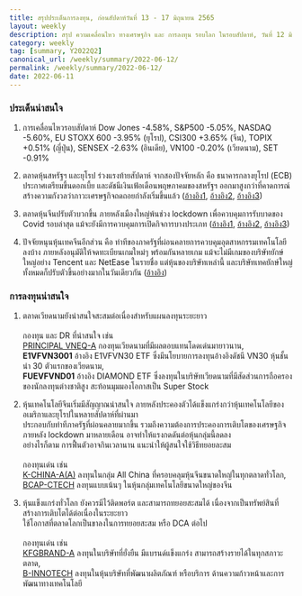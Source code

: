 ```yaml
---
title: สรุปประเด็นการลงทุน, ก่อนสัปดาห์วันที่ 13 - 17 มิถุนายน 2565
layout: weekly
description: สรุป ความเคลื่อนไหว ทางเศรษฐกิจ และ การลงทุน รอบโลก ในรอบสัปดาห์, วันที่ 12 มิถุนายน 2565
category: weekly
tag: [summary, Y2022Q2]
canonical_url: /weekly/summary/2022-06-12/
permalink: /weekly/summary/2022-06-12/
date: 2022-06-11
---
```


### ประเด็นน่าสนใจ

1. การเคลื่อนไหวรอบสัปดาห์ Dow Jones -4.58%, S&P500 -5.05%, NASDAQ -5.60%, EU STOXX 600 -3.95% (ยุโรป), CSI300 +3.65% (จีน), TOPIX +0.51% (ญี่ปุ่น), SENSEX -2.63% (อินเดีย), VN100 -0.20% (เวียดนาม), SET -0.91%

2. ตลาดหุ้นสหรัฐฯ และยุโรป ร่วงแรงท้ายสัปดาห์ จากสองปัจจัยหลัก คือ ธนาคารกลางยุโรป (ECB) ประกาศเตรียมขึ้นดอกเบี้ย และดัชนีเงินเฟ้อเดือนพฤษภาคมของสหรัฐฯ ออกมาสูงกว่าที่คาดการณ์ สร้างความกังวลว่าภาวะเศรษฐกิจถดถอยกำลังเริ่มขึ้นแล้ว
([อ้างอิง1](https://www.cnbc.com/2022/06/10/inflation-consumer-woe-add-to-worries-that-recession-is-already-here.html), 
[อ้างอิง2](https://www.cnbc.com/2022/06/10/europe-markets-open-to-close-after-ecb-meeting-us-inflation-data-ahead.html), 
[อ้างอิง3](https://www.cnbc.com/2022/06/10/consumer-price-index-may-2022.html)) 

3. ตลาดหุ้นจีนปรับตัวบวกขึ้น ภายหลังเมืองใหญ่พ้นช่วง lockdown เพื่อควบคุมการรับบาดของ Covid รอบล่าสุด แม้จะยังมีการควบคุมการเปิดกิจการบางประเภท
([อ้างอิง1](https://www.cnbc.com/2022/06/06/china-tries-to-shake-off-the-worst-of-the-pandemic.html), 
[อ้างอิง2](https://www.ft.com/content/67fe20fc-b951-46ed-b655-9cf8d5988aa6), 
[อ้างอิง3](https://www.cnbc.com/2022/06/10/chinas-zero-covid-struggle-beijing-shanghai-reimpose-some-bans.html)) 

4. ปัจจัยหนุนหุ้นเทคจีนอีกส่วน คือ ท่าทีของภาครัฐที่ผ่อนคลายการควบคุมอุตสาหกรรมเทคโนโลยีลงบ้าง ภายหลังอนุมัติให้จดทะเบียนเกมใหม่ๆ พร้อมกันหลายเกม แม้จะไม่มีเกมของบริษัทยักษ์ใหญ่อย่าง Tencent และ NetEase ในรายชื่อ แต่หุ้นของบริษัทเหล่านี้ และบริษัทเทคยักษ์ใหญ่ทั้งหมดก็ปรับตัวขึ้นอย่างมากในวันเดียวกัน 
([อ้างอิง](https://finance.yahoo.com/news/china-tech-shares-rally-game-021957734.html)) 



### การลงทุนน่าสนใจ

1. ตลาดเวียดนามยังน่าสนใจสะสมต่อเนื่องสำหรับแผนลงทุนระยะยาว<br><br>
กองทุน และ DR ที่น่าสนใจ เช่น  
[PRINCIPAL VNEQ-A](https://www.finnomena.com/fund/PRINCIPAL%20VNEQ-A) กองทุนเวียดนามที่มีผลตอบแทนโดดเด่นมายาวนาน,  
**E1VFVN3001** อ้างอิง E1VFVN30 ETF ซึ่งมีนโยบายการลงทุนอ้างอิงดัชนี VN30 หุ้นชั้นนำ 30 ตัวแรกของเวียดนาม,  
**FUEVFVND01** อ้างอิง DIAMOND ETF ซึ่งลงทุนในบริษัทเวียดนามที่มีสัดส่วนการถือครองของนักลงทุนต่างชาติสูง สะท้อนมุมมองโอกาสเป็น Super Stock 

2. หุ้นเทคโนโลยีจีนเริ่มมีสัญญาณน่าสนใจ ภายหลังประคองตัวได้แข็งแกร่งกว่าหุ้นเทคโนโลยีของอเมริกาและยุโรปในหลายสัปดาห์ที่ผ่านมา  
ประกอบกับท่าทีภาครัฐที่ผ่อนคลายมากขึ้น รวมถึงความต้องการประคองการเติบโตของเศรษฐกิจภายหลัง lockdown มาหลายเดือน อาจทำให้แรงกดดันต่อหุ้นกลุ่มนี้ลดลง  
อย่างไรก็ตาม การฟื้นตัวอาจกินเวลานาน แนะนำให้ผู้สนใจใช้วิธีทยอยละสม<br><br>
กองทุนเด่น เช่น  
[K-CHINA-A(A)](https://www.finnomena.com/fund/K-CHINA-A(A)) ลงทุนในกลุ่ม All China ที่ครอบคลุมหุ้นจีนขนาดใหญ่ในทุกตลาดทั่วโลก,  
[BCAP-CTECH](https://www.finnomena.com/fund/BCAP-CTECH) ลงทุนแบบเน้นๆ ในหุ้นกลุ่มเทคโนโลยีขนาดใหญ่ของจีน  

3. หุ้นแข็งแกร่งทั่วโลก ยังควรมีไว้ติดพอร์ต และสามารถทยอยสะสมได้ เนื่องจากเป็นทรัพย์สินที่สร้างการเติบโตได้ต่อเนื่องในระยะยาว  
ใช้โอกาสที่ตลาดโลกเป็นขาลงในการทยอยสะสม หรือ DCA ต่อไป<br><br>
กองทุนเด่น เช่น  
[KFGBRAND-A](https://www.finnomena.com/fund/KFGBRAND-A) ลงทุนในบริษัทที่ยั่งยืน มีแบรนด์แข็งแกร่ง สามารถสร้างรายได้ในทุกสภาวะตลาด,  
[B-INNOTECH](https://www.finnomena.com/fund/B-INNOTECH) ลงทุนในหุ้นบริษัทที่พัฒนาผลิตภัณฑ์ หรือบริการ ด้านความก้าวหน้าและการพัฒนาทางเทคโนโลยี
